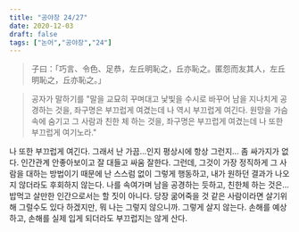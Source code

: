 ```yaml
---
title: "공야장 24/27"
date: 2020-12-03
draft: false
tags: ["논어","공야장","24"]
---
```


> 子曰：「巧言、令色、足恭，左丘明恥之，丘亦恥之。匿怨而友其人，左丘明恥之，丘亦恥之。」

> 공자가 말하기를 "말을 교묘히 꾸며대고 낯빛을 수시로 바꾸어 남을 지나치게 공경하는 것을, 좌구명은 부끄럽게 여겼는데 나 역시 부끄럽게 여긴다. 원망을 가슴속에 숨기고 그 사람과 친한 체 하는 것을, 좌구명은 부끄럽게 여겼는데 나 또한 부끄럽게 여기노라."

나 또한 부끄럽게 여긴다. 그래서 난 가끔...인지 평상시에 항상 그런지... 좀 싸가지가 없다. 인간관계 안좋아보이고 잘 대들고 싸움 잘한다. 그런데, 그것이 가장 정직하게 그 사람을 대하는 방법이기 때문에 난 스스럼 없이 그렇게 행동하고, 내가 원하던 결과가 나오지 않더라도 후회하지 않는다. 나를 속여가며 남을 공경하는 듯하고, 친한체 하는 것은... 밥먹고 살만한 인간으로서는 할 짓이 아니다. 당장 굶어죽을 것 같은 사람이라면 살기위해 그럴수도 있다 하겠지만, 뭐 나는 그렇지 않으니까. 그렇게 살지 않는다. 손해를 예상하고, 손해를 실제 입게 되더라도 부끄럽지는 않게 산다.

